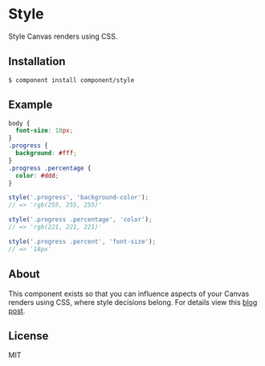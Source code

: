 
# Style

  Style Canvas renders using CSS.

## Installation

```
$ component install component/style
```

## Example

```css
body {
  font-size: 18px;
}
.progress {
  background: #fff;
}
.progress .percentage {
  color: #ddd;
}
```

```js
style('.progress', 'background-color');
// => 'rgb(255, 255, 255)'

style('.progress .percentage', 'color');
// => 'rgb(221, 221, 221)'

style('.progress .percent', 'font-size');
// => '18px'
```

## About

  This component exists so that you can influence aspects of your
  Canvas renders using CSS, where style decisions belong. For details
  view this [blog post](http://tjholowaychuk.com/post/6339741902/styling-canvas-drawings-with-css).

## License

  MIT